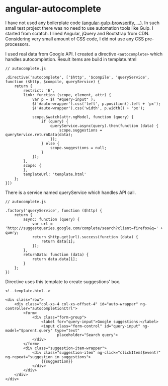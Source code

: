 # angular-autocomplete

I have not used any boilerplate code ([angular-gulp-browserify, ...](https://github.com/jakemmarsh/angularjs-gulp-browserify-boilerplate)).
In such small test project there was no need to use automation tools like Gulp. I started from scratch.
I lined Angular, jQuery and Bootstrap from CDN.
Considering very small amount of CSS code, I did not use any CSS pre-processors. 
  
I used real data from Google API. I created a directive ```<autocomplete>``` which handles autocompletion.
Result items are build in template.html
```
// autocomplete.js

.directive('autocomplete', ['$http', '$compile', 'queryService', function ($http, $compile, queryService) {
    return {
        restrict: 'E',
        link: function (scope, element, attr) {
            var p = $( "#query-input" );
            $('#auto-wrapper').css('left', p.position().left + 'px');
            $('#auto-wrapper').css('width', p.width() + 'px');

            scope.$watch(attr.ngModel, function (query) {
                if (query) {
                    queryService.async(query).then(function (data) {
                        scope.suggestions = queryService.returnData(data);
                    });
                } else {
                    scope.suggestions = null;
                }
            });
        },
        scope: {
        },
        templateUrl: 'template.html'
    };
}])
```


There is a service named queryService which handles API call.
```
// autocomplete.js

.factory('queryService', function ($http) {
    return {
        async: function (query) {
            var url = 'http://suggestqueries.google.com/complete/search?client=firefox&q=' + query;
            return $http.get(url).success(function (data) {
                return data[1];
            });
        },
        returnData: function (data) {
            return data.data[1];
        }
    };
})
```


Directive uses this template to create suggestions' box. 
```
<!--template.html-->

<div class="row">
    <div class="col-xs-4 col-xs-offset-4" id="auto-wrapper" ng-controller="autocompletionCtrl">
        <form>
            <div class="form-group">
                <label for="query-input">Google suggestions:</label>
                <input class="form-control" id="query-input" ng-model="$parent.query" type="text"
                       placeholder="Search query">
            </div>
        </form>
        <div class="suggestion-item-wrapper">
            <div class="suggestion-item" ng-click="clickItem($event)" ng-repeat="suggestion in suggestions">
                {{suggestion}}
            </div>
        </div>
    </div>
</div>
```